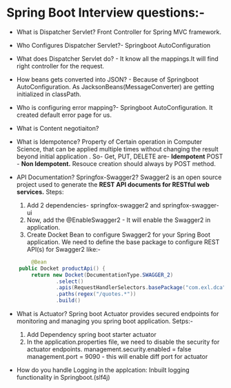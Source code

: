 # Spring Boot Interview questions:-

- What is Dispatcher Servlet? Front Controller for Spring MVC framework.

- Who Configures Dispatcher Servlet?- Springboot AutoConfiguration
	
- What does Dispatcher Servlet do? - It know all the mappings.It will find right controller for the request.

- How beans gets converted into JSON? - Because of Springboot AutoConfiguration. As JacksonBeans(MessageConverter) are getting initialized in classPath.

- Who is configuring error mapping?- Springboot AutoConfiguration. It created default error page for us.

- What is Content negotiaiton?

- What is Idempotence?
	Property of Certain operation in Computer Science, that can be applied multiple times without changing the result beyond initial application .
	So- Get, PUT, DELETE are- **Idempotent**
				POST - **Non Idempotent.** Resouce creation should always by POST method.

- API Documentation? Springfox-Swagger2?
	Swagger2 is an open source project used to generate the **REST API documents for RESTful web services.**
	Steps:
	1) Add 2 dependencies- springfox-swagger2 and springfox-swagger-ui
	2) Now, add the @EnableSwagger2 - It will enable the Swagger2 in application.
	3) Create Docket Bean to configure Swagger2 for your Spring Boot application. We need to define the base package to configure REST API(s) for Swagger2
		like:-
```java		
		@Bean
    public Docket productApi() {
        return new Docket(DocumentationType.SWAGGER_2)
                .select()
                .apis(RequestHandlerSelectors.basePackage("com.exl.dca"))
                .paths(regex("/quotes.*"))
                .build()
```

- What is Actuator?
	Spring boot Actuator provides secured endpoints for monitoring and managing you spring boot application.
	Setps:-
	 1. Add Dependency spring boot starter actuator
	 2. In the application.properties file, we need to disable the security for actuator endpoints. 
		management.security.enabled = false
		management.port = 9090 - this will enable diff port for actuator
		
- How do you handle Logging in the applcation:
	Inbuilt logging functionality in Springboot.(slf4j)
	